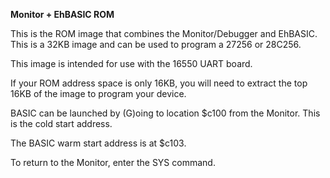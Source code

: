 <b>Monitor + EhBASIC ROM</b>
<p>
This is the ROM image that combines the Monitor/Debugger and EhBASIC. This is a 32KB image and can be used to program a 27256 or 28C256. 
<p>
This image is intended for use with the 16550 UART board.
<p>
If your ROM address space is only 16KB, you will need to extract the top 16KB of the image to program your device.
<p>
BASIC can be launched by (G)oing to location $c100 from the Monitor. This is the cold start address.
<p>
The BASIC warm start address is at $c103. 
<p>
To return to the Monitor, enter the SYS command.
<p>


